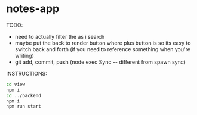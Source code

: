# notes-app

TODO:
- need to actually filter the as i search
- maybe put the back to render button where plus button is so its easy to switch back and forth (if you need to reference something when you're writing)
- git add, commit, push (node exec Sync -- different from spawn sync)

INSTRUCTIONS:
```bash
cd view
npm i
cd ../backend
npm i
npm run start
```